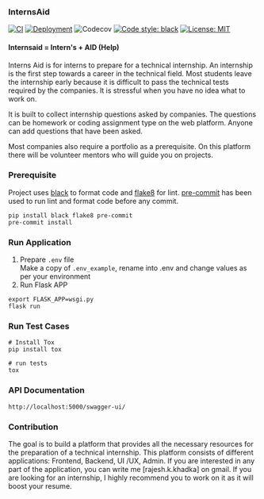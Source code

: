 ### InternsAid
[![CI](https://github.com/Interns-Aid/web-app/actions/workflows/ci.yml/badge.svg?branch=main)](https://github.com/Interns-Aid/web-app/actions/workflows/ci.yml) [![Deployment](https://github.com/Interns-Aid/web-app/actions/workflows/deploy.yml/badge.svg)](https://github.com/Interns-Aid/web-app/actions/workflows/deploy.yml) ![Codecov](https://img.shields.io/codecov/c/github/Interns-Aid/web-app) [![Code style: black](https://img.shields.io/badge/code%20style-black-000000.svg)](https://github.com/psf/black) [![License: MIT](https://img.shields.io/badge/License-MIT-yellow.svg)](https://github.com/Interns-Aid/web-app/blob/4cca3c0e9a1fa921710f0aa0c9536191b96cbacd/LICENSE.md)
#### Internsaid = Intern's + AID (Help)

Interns Aid is for interns to prepare for a technical internship. An internship is the first step towards a career in the technical field. Most students leave the internship early because it is difficult to pass the technical tests required by the companies. It is stressful when you have no idea what to work on.

It is built to collect internship questions asked by companies. The questions can be homework or coding assignment type on the web platform. Anyone can add questions that have been asked.

Most companies also require a portfolio as a prerequisite. On this platform there will be volunteer mentors who will guide you on projects.



### Prerequisite
Project uses [black](https://github.com/psf/black) to format code and [flake8](https://github.com/PyCQA/flake8) for lint. [pre-commit](https://pre-commit.com/) has been used to run lint and format code before any commit.
 ```shell 
 pip install black flake8 pre-commit 
 pre-commit install
```

### Run Application
1. Prepare `.env` file <br/>
Make a copy of `.env_example`, rename into .env and change values as per your environment
2. Run Flask APP
````shell
export FLASK_APP=wsgi.py
flask run
````

### Run Test Cases
```shell
# Install Tox
pip install tox

# run tests 
tox
```
### API Documentation
```shell
http://localhost:5000/swagger-ui/
```

### Contribution
The goal is to build a platform that provides all the necessary resources for the preparation of a technical internship. This platform consists of different applications: Frontend, Backend, UI /UX, Admin. If you are interested in any part of the application, you can write me [rajesh.k.khadka] on gmail. If you are looking for an internship, I highly recommend you to work on it as it will boost your resume.